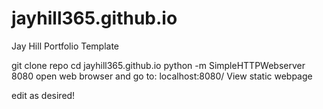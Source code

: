 # jayhill365.github.io
Jay Hill Portfolio Template 


git clone repo
cd jayhill365.github.io
python -m SimpleHTTPWebserver 8080
open web browser and go to: localhost:8080/ 
View static webpage

edit as desired! 
